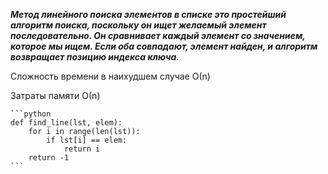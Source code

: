 ***Mетод линейного поиска элементов в списке это простейший алгоритм поиска, поскольку он ищет желаемый элемент последовательно.
Он сравнивает каждый элемент со значением, которое мы ищем. Если оба совпадают, элемент найден, и алгоритм возвращает позицию индекса ключа.***

Сложность времени в наихудшем случае О(n)

Затраты памяти О(n)

    ```python
    def find_line(lst, elem):
        for i in range(len(lst)):
            if lst[i] == elem:
                return i
        return -1
    ```

